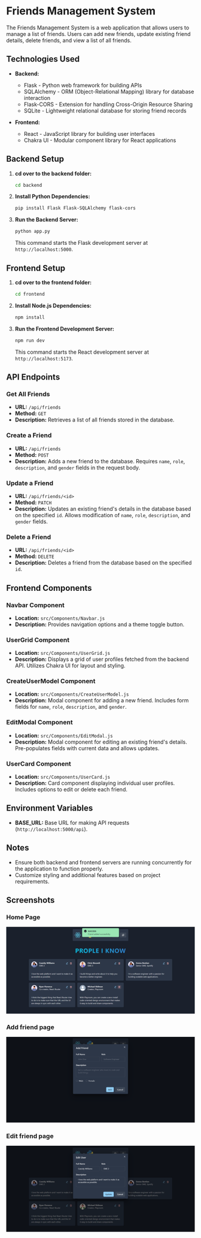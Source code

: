 # Friends Management System

The Friends Management System is a web application that allows users to manage a list of friends. Users can add new friends, update existing friend details, delete friends, and view a list of all friends.

## Technologies Used

- **Backend:**
  - Flask - Python web framework for building APIs
  - SQLAlchemy - ORM (Object-Relational Mapping) library for database interaction
  - Flask-CORS - Extension for handling Cross-Origin Resource Sharing
  - SQLite - Lightweight relational database for storing friend records

- **Frontend:**
  - React - JavaScript library for building user interfaces
  - Chakra UI - Modular component library for React applications

## Backend Setup

1. **cd over to the backend folder:**
   ```bash
   cd backend
   ```

2. **Install Python Dependencies:**
   ```bash
   pip install Flask Flask-SQLAlchemy flask-cors
   ```

3. **Run the Backend Server:**
   ```bash
   python app.py
   ```
   This command starts the Flask development server at `http://localhost:5000`.

## Frontend Setup

1. **cd over to the frontend folder:**
   ```bash
   cd frontend
   ```

2. **Install Node.js Dependencies:**
   ```bash
   npm install
   ```

2. **Run the Frontend Development Server:**
   ```bash
   npm run dev
   ```
   This command starts the React development server at `http://localhost:5173`.

## API Endpoints

### Get All Friends

- **URL:** `/api/friends`
- **Method:** `GET`
- **Description:** Retrieves a list of all friends stored in the database.

### Create a Friend

- **URL:** `/api/friends`
- **Method:** `POST`
- **Description:** Adds a new friend to the database. Requires `name`, `role`, `description`, and `gender` fields in the request body.

### Update a Friend

- **URL:** `/api/friends/<id>`
- **Method:** `PATCH`
- **Description:** Updates an existing friend's details in the database based on the specified `id`. Allows modification of `name`, `role`, `description`, and `gender` fields.

### Delete a Friend

- **URL:** `/api/friends/<id>`
- **Method:** `DELETE`
- **Description:** Deletes a friend from the database based on the specified `id`.

## Frontend Components

### Navbar Component

- **Location:** `src/Components/Navbar.js`
- **Description:** Provides navigation options and a theme toggle button.

### UserGrid Component

- **Location:** `src/Components/UserGrid.js`
- **Description:** Displays a grid of user profiles fetched from the backend API. Utilizes Chakra UI for layout and styling.

### CreateUserModel Component

- **Location:** `src/Components/CreateUserModel.js`
- **Description:** Modal component for adding a new friend. Includes form fields for `name`, `role`, `description`, and `gender`.

### EditModal Component

- **Location:** `src/Components/EditModal.js`
- **Description:** Modal component for editing an existing friend's details. Pre-populates fields with current data and allows updates.

### UserCard Component

- **Location:** `src/Components/UserCard.js`
- **Description:** Card component displaying individual user profiles. Includes options to edit or delete each friend.

## Environment Variables

- **BASE_URL:** Base URL for making API requests (`http://localhost:5000/api`).

## Notes

- Ensure both backend and frontend servers are running concurrently for the application to function properly.
- Customize styling and additional features based on project requirements.

## Screenshots
### Home Page
![Alt text](/screenshot/home.png)
### Add friend page
![Alt text](/screenshot/add-friend.png)
### Edit friend page
![Alt text](/screenshot/edit-friend.png)
